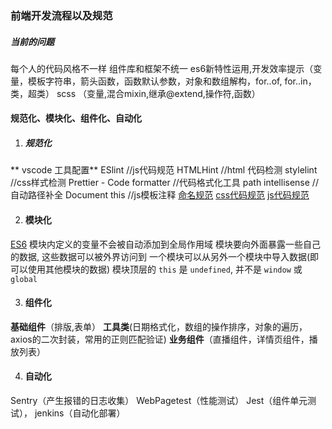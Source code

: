 ###  前端开发流程以及规范

##### 当前的问题
每个人的代码风格不一样
组件库和框架不统一
es6新特性运用,开发效率提示（变量，模板字符串，箭头函数，函数默认参数，对象和数组解构，for..of, for..in， 类，超类）
scss （变量,混合mixin,继承@extend,操作符,函数）

#### 规范化、模块化、组件化、自动化
1. ##### 规范化
** vscode 工具配置**
ESlint //js代码规范
HTMLHint  //html 代码检测
stylelint //css样式检测
Prettier - Code formatter  //代码格式化工具
path intellisense  //自动路径补全
Document this //js模板注释
[命名规范](https://devcloud.huaweicloud.com/docman/project/7158ffc402e84ef3b48d657b365cf235/docman/detail/2854238/list)
[css代码规范](https://devcloud.huaweicloud.com/docman/project/7158ffc402e84ef3b48d657b365cf235/docman/detail/2854236/list)
[js代码规范](https://devcloud.huaweicloud.com/docman/project/7158ffc402e84ef3b48d657b365cf235/docman/detail/2854237/list)

2. #### 模块化
[ES6](https://juejin.im/post/5ca0df406fb9a05e444f2bed)
模块内定义的变量不会被自动添加到全局作用域
模块要向外面暴露一些自己的数据, 这些数据可以被外界访问到
一个模块可以从另外一个模块中导入数据(即可以使用其他模块的数据)
模块顶层的 `this` 是 `undefined`, 并不是 `window` 或 `global`

3. #### 组件化
**基础组件**（排版,表单）
**工具类**(日期格式化，数组的操作排序，对象的遍历，axios的二次封装，常用的正则匹配验证)
**业务组件**（直播组件，详情页组件，播放列表）

4. #### 自动化
Sentry（产生报错的日志收集）
WebPagetest（性能测试）
Jest（组件单元测试），
jenkins（自动化部署）



